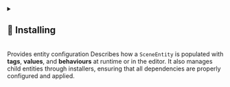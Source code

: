 
<details>
  <summary>
    <h2 id="-installing"> 🔧 Installing</h2>
    <br>
Provides entity configuration
    Describes how a <code>SceneEntity</code> is populated with <b>tags</b>, <b>values</b>, and <b>behaviours</b> at
    runtime or in the editor. It also manages child entities through installers, ensuring that all dependencies are properly configured and applied.
  </summary>

### 🛠 Inspector Settings

| Parameter              | Description                                                                                                                                                                                                                                    |
|------------------------|------------------------------------------------------------------------------------------------------------------------------------------------------------------------------------------------------------------------------------------------|
| `installOnAwake`       | If enabled, `Install()` is automatically called in `Awake()`. Default is `true`                                                                                                                                                                |
| `installInEditMode`    | If enabled, `Install()` is called every time `OnValidate` is invoked in Edit Mode. Default is `false`. <br/>**Warning:** If you create Unity objects or other heavy objects in `Install()`, turn this off to avoid performance issues.         |
| `uninstallOnDestroy`   | If enabled, `Uninstall()` is automatically called in `OnDestroy`. Default is `true`                                                                                                                                                            |
| `sceneInstallers`      | List of MonoBehaviour installers that configure values and systems in this entity. Installers are executed in the order they appear in the array. Null references are automatically skipped, making partially configured lists safe to use.    |
| `scriptableInstallers` | List of ScriptableObject installers that configure values and systems in this entity. Installers are executed in the order they appear in the array. Null references are automatically skipped, making partially configured lists safe to use. |
| `children`             | Child entities installed together with this entity. Children are executed in the order they appear in the array. Null references are automatically skipped, making partially configured lists safe to use.                                     |

---

### 🔑 Properties

#### `Installed`

```csharp
public bool Installed { get; }
```

- **Description:** Returns true if the entity already has been installed.

---

### 🏹 Methods

#### `Install()`

```csharp
public void Install()  
```

- **Description:** Installs all configured installers and child entities into this `SceneEntity`. Ensures that tags,
  values, and behaviours are properly set up at runtime or in the editor.
- **Warnings:** Logs warnings when null references are found.
- **Notes:** Skips null installers and null children.

#### `OnInstall()`

```csharp
protected virtual void OnInstall()  
```

- **Description:** Called during the installation process of a `SceneEntity`. Provides a hook for derived classes to
  execute custom logic when the entity is being installed.
- **Notes:** This method is invoked by `Install()` before processing installers and child entities.

#### `Uninstall()`

```csharp
public void Uninstall()  
```

- **Description:** Uninstalls all configured installers and child entities from this `SceneEntity`. Marks the entity as
  not installed, allowing it to be reinstalled.
- **Warnings:** Warnings are logged for null references to help debugging.
- **Notes:** Null installers and null children are safely skipped.

#### `OnUninstall()`

```csharp
protected virtual void OnUninstall()  
```

- **Description:** Called during the uninstallation process of a `SceneEntity`. Provides a hook for derived classes to
  execute custom logic when the entity is being uninstalled.
- **Notes:** This method is invoked by `Uninstall()` before processing installers and child entities.

---

### 🏹 Static Methods

There are also static methods that allow installing entities globally in a scene.

#### `InstallAll(Scene)`

```csharp
public static void InstallAll(Scene scene)  
```

- **Description:** Installs all `SceneEntity` instances found in the given `Scene` that are not yet installed. This is a
  convenience method that calls the generic version `InstallAll<SceneEntity>(scene)`.
- **Parameter:** `scene` – The `Scene` in which to search for `SceneEntity` instances.
- **Exception:** Throws if `scene` is not valid or not loaded.
- **Note:**
    - Skips entities that are already installed.
    - Null GameObjects are skipped.
    - Entities that are already installed are ignored.

#### `InstallAll<E>(Scene)`

```csharp
public static void InstallAll<E>(Scene scene) where E : SceneEntity  
```

- **Description:** Installs all `SceneEntity` instances of type `<E>` found in the specified `Scene` that are not yet
  installed. Iterates through all root GameObjects and all child objects to find entities of type `<E>`.
- **Type Parameters:** `E` – The type of `SceneEntity` to search for and install.
- **Parameter:** `scene` – The `Scene` in which to search for `<E>` instances.
- **Exception:** Throws if `scene` is not valid or not loaded.
- **Note:**
    - Skips entities that are already installed.
    - Null GameObjects are skipped.
    - Entities that are already installed are ignored.

---

### 🗂 Example of Usage

#### 1. Create `CharacterInstaller` script

 ```csharp
//Populates entity with tags, values and behaviours
public sealed class CharacterInstaller : SceneEntityInstaller
{
    [SerializeField] private Transform _transform;
    [SerializeField] private Const<float> _moveSpeed = 5.0f; //Immutable variable
    [SerializeField] private ReactiveVariable<Vector3> _moveDirection; //Mutable variable with subscription

    public override void Install(IEntity entity)
    {
        //Add tags to a character
        entity.AddTag("Character");
        entity.AddTag("Moveable");

        //Add properties to a character
        entity.AddValue("Transform", _transform);
        entity.AddValue("MoveSpeed", _moveSpeed);
        entity.AddValue("MoveDirection", _moveDirection);
    }
}
```

#### 2. Attach `CharacterInstaller` script to the GameObject

<img width="464" height="153" alt="изображение" src="https://github.com/user-attachments/assets/1967b1d8-b6b7-41c7-85db-5d6935f6443e" />

#### 3. Drag & drop `CharacterInstaller` into `installers` field of the entity

<img width="464" height="" alt="изображение" src="../../Images/SceneEntity%20Attach%20Installer.png" />

#### 4. Now your `Entity` has tags and properties.

</details>